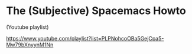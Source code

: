 # The (Subjective) Spacemacs Howto

(Youtube playlist)

https://www.youtube.com/playlist?list=PLPNohcoOBa5GejCpa5-Mw79bXnyynM1Nn
